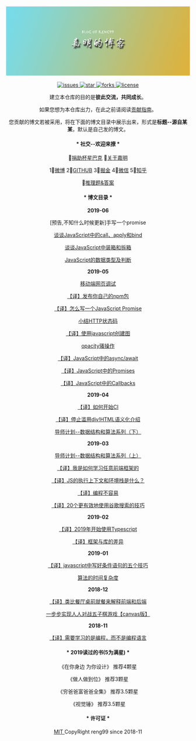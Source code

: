 <p align="center"><a href="https://github.com/reng99/blogs"><img src="./src/imgs/banner.png" alt="banner" /></a></p>

<p align="center">
    <a href="https://github.com/reng99/blogs/issues">
        <img src="https://img.shields.io/github/issues/reng99/blogs.svg" alt="issues"/>
    </a>
    <a href="https://github.com/reng99/blogs/stargazers">
        <img src="https://img.shields.io/github/stars/reng99/blogs.svg" alt="star"/>
    </a>
    <a href="https://github.com/reng99/blogs/network/members">
        <img src="https://img.shields.io/github/forks/reng99/blogs.svg" alt="forks"/>
    </a>
    <a href="https://github.com/reng99/blogs/blob/master/LICENSE">
        <img src="https://img.shields.io/github/license/reng99/blogs.svg" alt="license"/>
    </a>
</p>

<p align="center">建立本仓库的目的是<b>彼此交流，共同成长</b>。</p>
<p align="center">如果您想为本仓库出力，在此之前请阅读<a href="./CONTRIBUTING.md">贡献指南</a>。</p>
<p align="center">您贡献的博文若被采用，将在下面的博文目录中展示出来，形式是<b>标题--源自某某</b>，默认是自己发的博文。</p>

<h4 align="center">* 社交--欢迎来撩 *</h4>

<p align="center">
    💓<a href="./src/other/donate.md">捐助杯星巴克</a>
    🏃<a href="./src/other/resume.md">关于嘉明</a>
</p>
<p align="center">
    1⃣️<a href="https://weibo.com/reng99">微博</a> 
    2⃣️<a href="https://github.com/reng99">GITHUB</a> 
    3⃣️<a href="https://juejin.im/user/5a00493f5188252c224d6475">掘金</a> 
    4⃣️<a href="./src/other/resume.md">微信</a> 
    5⃣️<a href="https://www.zhihu.com/people/reng99/activities">知乎</a> 
</p>

<p align="center">
    🧠<a href="./src/mystery/README.md">推理题&答案</a> 
</p>

<h4 align="center">* 博文目录 *</h4>

<p align="center"><b>2019-06</b></p>
<p align="center">[预告,不知什么时候更新]手写一个promise</p> 
<p align="center"><a href="https://github.com/reng99/blogs/issues/29">谈谈JavaScript中的call、apply和bind</a></p>
<p align="center"><a href="https://github.com/reng99/blogs/issues/28">谈谈JavaScript中装箱和拆箱</a></p>
<p align="center"><a href="https://github.com/reng99/blogs/issues/27">JavaScript的数据类型及判断</a></p>

<p align="center"><b>2019-05</b></p>
<p align="center"><a href="https://github.com/reng99/blogs/issues/26">移动端网页调试</a></p>
<p align="center"><a href="https://github.com/reng99/blogs/issues/25">【译】发布你自己的npm包</a></p>
<p align="center"><a href="https://github.com/reng99/blogs/issues/24">【译】怎么写一个JavaScript Promise</a></p>
<p align="center"><a href="https://github.com/reng99/blogs/issues/23">小结HTTP状态码</a></p>
<p align="center"><a href="https://github.com/reng99/blogs/issues/22">【译】使用javascript创建图</a></p>
<p align="center"><a href="https://github.com/reng99/blogs/issues/21">opacity骚操作</a></p>
<p align="center"><a href="https://github.com/reng99/blogs/issues/20">【译】JavaScript中的async/await</a></p>
<p align="center"><a href="https://github.com/reng99/blogs/issues/19">【译】JavaScript中的Promises</a></p>
<p align="center"><a href="https://github.com/reng99/blogs/issues/18">【译】JavaScript中的Callbacks</a></p>

<p align="center"><b>2019-04</b></p>
<p align="center"><a href="https://github.com/reng99/blogs/issues/17">【译】如何开始CI</a></p>
<p align="center"><a href="https://github.com/reng99/blogs/issues/16">【译】停止滥用div!HTML语义化介绍</a></p>
<p align="center"><a href="https://github.com/reng99/blogs/issues/15">导师计划--数据结构和算法系列（下）</a></p>

<p align="center"><b>2019-03</b></p>
<p align="center"><a href="https://github.com/reng99/blogs/issues/14">导师计划--数据结构和算法系列（上）</a></p>
<p align="center"><a href="https://github.com/reng99/blogs/issues/12">【译】我是如何学习任意前端框架的</a></p>
<p align="center"><a href="https://github.com/reng99/blogs/issues/11">【译】JS的执行上下文和环境栈是什么？</a></p>
<p align="center"><a href="https://github.com/reng99/blogs/issues/10">【译】编程不容易</a></p>
<p align="center"><a href="https://github.com/reng99/blogs/issues/9">【译】20个更有效地使用谷歌搜索的技巧</a></p>

<p align="center"><b align="center">2019-02</b></p>
<p align="center"><a href="https://github.com/reng99/blogs/issues/8">【译】2019年开始使用Typescript</a></p>
<p align="center"><a href="https://github.com/reng99/blogs/issues/7">【译】框架与库的差异</a></p>

<p align="center"><b>2019-01</b></p>
<p align="center"><a href="https://github.com/reng99/blogs/issues/6">【译】javascript中写好条件语句的五个技巧</a></p>
<p align="center"><a href="https://github.com/reng99/blogs/issues/5">算法的时间复杂度</a></p>

<p align="center"><b>2018-12</b></p>
<p align="center"><a href="https://github.com/reng99/blogs/issues/4">【译】类比餐厅桌前就餐来解释前端和后端</a></p>
<p align="center"><a href="https://github.com/reng99/blogs/issues/3">一步步实现人人对战五子棋游戏【canvas版】</a></p>

<p align="center"><b>2018-11</b></center>
<p align="center"><a href="https://github.com/reng99/blogs/issues/1">【译】需要学习的是编程，而不是编程语言</a></p>

<h4 align="center">* 2019读过的书(5为满星) *</h4>
<p align="center">《在你身边 为你设计》 推荐4颗星</p>
<p align="center">《做人做到位》 推荐3颗星</p>
<p align="center">《穷爸爸富爸爸全集》 推荐3.5颗星</p>
<p align="center">《视觉锤》 推荐3.5颗星</p>

<h4 align="center">* 许可证 *</h4>
<p align="center"><a href="./LICENSE">MIT </a>CopyRight reng99 since 2018-11</p>
